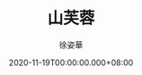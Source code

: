---
issue: 404
title: 山芙蓉
author: 徐姿華
language: 大埔
date: 2020-11-19T00:00:00.000+08:00
topic: 懷想
difficulty: 2
wikidata: Q131449149
wikidata_link: https://www.wikidata.org/wiki/Q131449149
author_wikidata_link: https://www.wikidata.org/wiki/undefined
author_wikidata: Q98096312
---